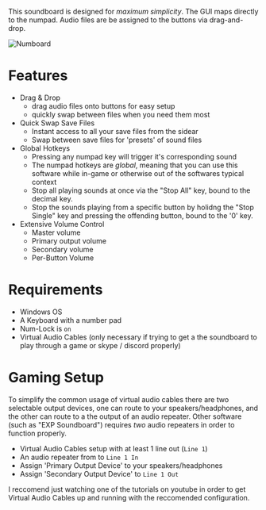 This soundboard is designed for *maximum simplicity*. The GUI maps directly to the numpad. Audio files are be assigned to the buttons via drag-and-drop. 

![Numboard](http://i.imgur.com/c6HvES4.png)

# Features
- Drag & Drop
  - drag audio files onto buttons for easy setup
  - quickly swap between files when you need them most
- Quick Swap Save Files
  - Instant access to all your save files from the sidear
  - Swap between save files for 'presets' of sound files
- Global Hotkeys
  - Pressing any numpad key will trigger it's corresponding sound
  - The numpad hotkeys are *global*, meaning that you can use this software while in-game or otherwise out of the softwares typical context
  - Stop all playing sounds at once via the "Stop All" key, bound to the decimal key. 
  - Stop the sounds playing from a specific button by holidng the "Stop Single" key and pressing the offending button, bound to the '0' key. 
- Extensive Volume Control
  - Master volume
  - Primary output volume
  - Secondary volume
  - Per-Button Volume

# Requirements
- Windows OS
- A Keyboard with a number pad
- Num-Lock is `on`
- Virtual Audio Cables (only necessary if trying to get a the soundboard to play through a game or skype / discord properly)

# Gaming Setup

To simplify the common usage of virtual audio cables there are two selectable output devices, 
one can route to your speakers/headphones, and the other can route to a the output of an audio repeater. 
Other software (such as "EXP Soundboard") requires *two* audio repeaters in order to function properly. 

- Virtual Audio Cables setup with at least 1 line out (`Line 1`)
- An audio repeater from <your microphone> to `Line 1 In`
- Assign 'Primary Output Device' to your speakers/headphones
- Assign 'Secondary Output Device' to `Line 1 Out`

I reccomend just watching one of the tutorials on youtube in order to get Virtual Audio Cables up and running with the reccomended configuration.
